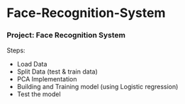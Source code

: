 # Face-Recognition-System

### Project: Face Recognition System  

Steps:  
* Load Data
* Split Data (test & train data)
* PCA Implementation
* Building and Training model (using Logistic regression)
* Test the model
